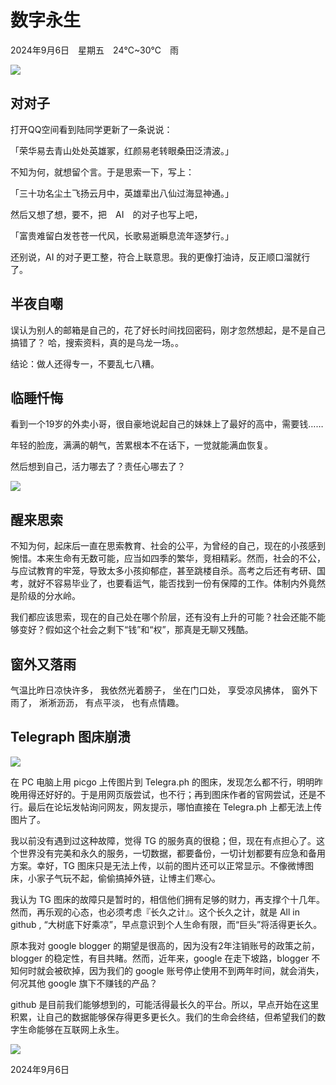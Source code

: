 # 数字永生




2024年9月6日　星期五　24℃~30℃　雨

![](https://oss.metamind.eu.org/202409062358886.png)

## 对对子

打开QQ空间看到陆同学更新了一条说说：

「荣华易去青山处处英雄冢，红颜易老转眼桑田泛清波。」

不知为何，就想留个言。于是思索一下，写上：

「三十功名尘土飞扬云月中，英雄辈出八仙过海显神通。」

然后又想了想，要不，把　AI　的对子也写上吧，

「富贵难留白发苍苍一代风，长歌易逝瞬息流年逐梦行。」

还别说，AI 的对子更工整，符合上联意思。我的更像打油诗，反正顺口溜就行了。

## 半夜自嘲



误认为别人的邮箱是自己的，花了好长时间找回密码，刚才忽然想起，是不是自己搞错了？
哈，搜索资料，真的是乌龙一场。。

结论：做人还得专一，不要乱七八糟。

## 临睡忏悔



看到一个19岁的外卖小哥，很自豪地说起自己的妹妹上了最好的高中，需要钱……

年轻的脸庞，满满的朝气，苦累根本不在话下，一觉就能满血恢复。

然后想到自己，活力哪去了？责任心哪去了？



![](https://oss.metamind.eu.org/202409062359139.jpeg)



## 醒来思索



不知为何，起床后一直在思索教育、社会的公平，为曾经的自己，现在的小孩感到惋惜。本来生命有无数可能，应当如四季的繁华，竞相精彩。然而，社会的不公，与应试教育的牢笼，导致太多小孩抑郁症，甚至跳楼自杀。高考之后还有考研、国考，就好不容易毕业了，也要看运气，能否找到一份有保障的工作。体制内外竟然是阶级的分水岭。

我们都应该思索，现在的自己处在哪个阶层，还有没有上升的可能？社会还能不能够变好？假如这个社会之剩下“钱”和“权”，那真是无聊又残酷。

## 窗外又落雨

气温比昨日凉快许多，
我依然光着膀子，
坐在门口处，
享受凉风拂体，
窗外下雨了，
淅淅沥沥，
有点平淡，
也有点情趣。



## Telegraph 图床崩溃

![](https://oss.metamind.eu.org/202409061832135.png)

在 PC 电脑上用 picgo 上传图片到 Telegra.ph 的图床，发现怎么都不行，明明昨晚用得还好好的。于是用网页版尝试，也不行；再到图床作者的官网尝试，还是不行。最后在论坛发帖询问网友，网友提示，哪怕直接在 Telegra.ph 上都无法上传图片了。

我以前没有遇到过这种故障，觉得 TG 的服务真的很稳；但，现在有点担心了。这个世界没有完美和永久的服务，一切数据，都要备份，一切计划都要有应急和备用方案。幸好，TG 图床只是无法上传，以前的图片还可以正常显示。不像微博图床，小家子气玩不起，偷偷搞掉外链，让博主们寒心。

我认为 TG 图床的故障只是暂时的，相信他们拥有足够的财力，再支撑个十几年。然而，再乐观的心态，也必须考虑『长久之计』。这个长久之计，就是 All in github , “大树底下好乘凉”，早点意识到个人生命有限，而“巨头”将活得更长久。

原本我对 google blogger 的期望是很高的，因为没有2年注销账号的政策之前，blogger 的稳定性，有目共睹。然而，近年来，google 在走下坡路，blogger 不知何时就会被砍掉，因为我们的 google 账号停止使用不到两年时间，就会消失，何况其他 google 旗下不赚钱的产品？

github 是目前我们能够想到的，可能活得最长久的平台。所以，早点开始在这里积累，让自己的数据能够保存得更多更长久。我们的生命会终结，但希望我们的数字生命能够在互联网上永生。

![](https://oss.metamind.eu.org/202409070001345.webp)

2024年9月6日

